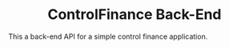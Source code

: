 <h1 align="center">ControlFinance Back-End</h1>
<p> This a back-end API for a simple control finance application.</p>